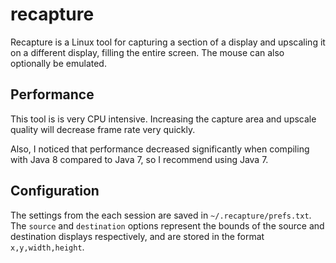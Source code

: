 # recapture
Recapture is a Linux tool for capturing a section of a display and upscaling it on a different display, filling the entire screen. The mouse can also optionally be emulated.

## Performance
This tool is is very CPU intensive. Increasing the capture area and upscale quality will decrease frame rate very quickly.

Also, I noticed that performance decreased significantly when compiling with Java 8 compared to Java 7, so I recommend using Java 7.

## Configuration
The settings from the each session are saved in <code>~/.recapture/prefs.txt</code>. The <code>source</code> and <code>destination</code> options represent the bounds of the source and destination displays respectively, and are stored in the format <code>x,y,width,height</code>.
